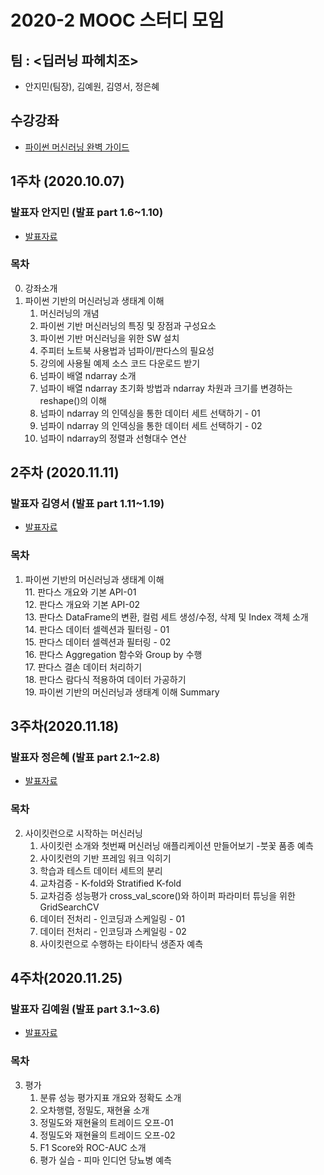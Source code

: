 # 2020-2 MOOC 스터디 모임 

## 팀 : <딥러닝 파헤치조>
- 안지민(팀장), 김예원, 김영서, 정은혜

## 수강강좌
- [파이썬 머신러닝 완벽 가이드](https://www.inflearn.com/course/%ED%8C%8C%EC%9D%B4%EC%8D%AC-%EB%A8%B8%EC%8B%A0%EB%9F%AC%EB%8B%9D-%EC%99%84%EB%B2%BD%EA%B0%80%EC%9D%B4%EB%93%9C#)

## 1주차 (2020.10.07) 

### 발표자 안지민 (발표 part 1.6~1.10)
- [발표자료](https://github.com/jiminAn/Python_Machine_Learning_Guide/blob/master/lecture_note/%EB%B0%9C%ED%91%9C%EC%9E%90_%EC%95%88%EC%A7%80%EB%AF%BC_20201008.md)

### 목차

0. 강좌소개  
1. 파이썬 기반의 머신러닝과 생태계 이해  
   1. 머신러닝의 개념  
   2. 파이썬 기반 머신러닝의 특징 및 장점과 구성요소  
   3. 파이썬 기반 머신러닝을 위한 SW 설치  
   4. 주피터 노트북 사용법과 넘파이/판다스의 필요성  
   5. 강의에 사용될 예제 소스 코드 다운로드 받기  
   6. 넘파이 배열 ndarray 소개   
   7. 넘파이 배열 ndarray  초기화 방법과 ndarray 차원과 크기를 변경하는 reshape()의 이해  
   8. 넘파이 ndarray 의 인덱싱을 통한 데이터 세트 선택하기 - 01  
   9. 넘파이 ndarray 의 인덱싱을 통한 데이터 세트 선택하기 - 02  
   10. 넘파이 ndarray의 정렬과 선형대수 연산  
   

## 2주차 (2020.11.11)
   
### 발표자 김영서 (발표 part 1.11~1.19)
- [발표자료](https://github.com/jiminAn/Python_Machine_Learning_Guide/blob/master/lecture_note/%EB%B0%9C%ED%91%9C%EC%9E%90_%EA%B9%80%EC%98%81%EC%84%9C_20201111.pdf)

### 목차
1. 파이썬 기반의 머신러닝과 생태계 이해  
   11. 판다스 개요와 기본 API-01  
   12. 판다스 개요와 기본 API-02  
   13. 판다스 DataFrame의 변환, 컬럼 세트 생성/수정, 삭제 및 Index 객체 소개  
   14. 판다스 데이터 셀렉션과 필터링 - 01  
   15. 판다스 데이터 셀렉션과 필터링 - 02  
   16. 판다스 Aggregation 함수와 Group by 수행  
   17. 판다스 결손 데이터 처리하기  
   18. 판다스 람다식 적용하여 데이터 가공하기  
   19. 파이썬 기반의 머신러닝과 생태계 이해 Summary  
   
   
## 3주차(2020.11.18)

### 발표자  정은혜 (발표 part 2.1~2.8)
- [발표자료](https://github.com/jiminAn/Python_Machine_Learning_Guide/blob/master/lecture_note/%EB%B0%9C%ED%91%9C%EC%9E%90_%EC%A0%95%EC%9D%80%ED%98%9C_20201118.pdf)

### 목차
2. 사이킷런으로 시작하는 머신러닝
   1. 사이킷런 소개와 첫번째 머신러닝 애플리케이션 만들어보기 -붓꽃 품종 예측
   2. 사이킷런의 기반 프레임 워크 익히기
   3. 학습과 테스트 데이터 세트의 분리  
   4. 교차검증 - K-fold와 Stratified K-fold
   5. 교차검증 성능평가 cross_val_score()와 하이퍼 파라미터 튜닝을 위한 GridSearchCV
   6. 데이터 전처리 - 인코딩과 스케일링 - 01
   7. 데이터 전처리 - 인코딩과 스케일링 - 02
   8. 사이킷런으로 수행하는 타이타닉 생존자 예측
   
## 4주차(2020.11.25)

### 발표자  김예원 (발표 part 3.1~3.6)
- [발표자료](https://github.com/jiminAn/Python_Machine_Learning_Guide/blob/master/lecture_note/%EB%B0%9C%ED%91%9C%EC%9E%90_%EA%B9%80%EC%98%88%EC%9B%90_20201125.pdf)

### 목차
3. 평가
   1. 분류 성능 평가지표 개요와 정확도 소개
   2. 오차행렬, 정밀도, 재현율 소개
   3. 정밀도와 재현율의 트레이드 오프-01
   4. 정밀도와 재현율의 트레이드 오프-02
   5. F1 Score와 ROC-AUC 소개
   6. 평가 실습 - 피마 인디언 당뇨병 예측


   
